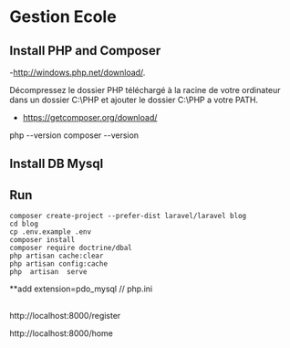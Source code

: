 # Gestion  Ecole

## Install PHP and Composer

-http://windows.php.net/download/.

Décompressez le dossier PHP téléchargé à la racine de votre ordinateur dans un dossier C:\PHP et ajouter le dossier C:\PHP a votre PATH. 

- https://getcomposer.org/download/

php --version
composer --version

## Install  DB Mysql

## Run
```
composer create-project --prefer-dist laravel/laravel blog
cd blog
cp .env.example .env
composer install
composer require doctrine/dbal
php artisan cache:clear
php artisan config:cache
php  artisan  serve
```

**add extension=pdo_mysql  // php.ini
##

http://localhost:8000/register

http://localhost:8000/home
